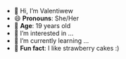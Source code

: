 - 👋 Hi, I’m Valentiwew
- 😄 **Pronouns**: She/Her
- 🌺 **Age**: 19 years old
- 👀 I’m interested in ...
- 🌱 I’m currently learning ...
- 🍒 **Fun fact**: I like strawberry cakes :)

<!---
Valentiwew/Valentiwew is a ✨ special ✨ repository because its `README.md` (this file) appears on your GitHub profile.
You can click the Preview link to take a look at your changes.
--->
